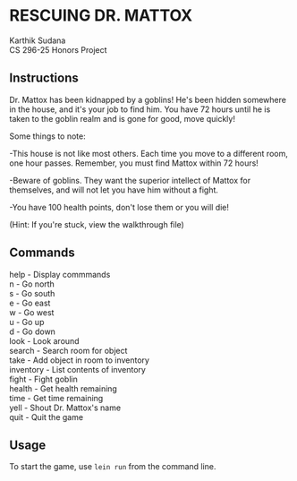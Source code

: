 # RESCUING DR. MATTOX

  Karthik Sudana <br />
  CS 296-25 Honors Project

## Instructions

Dr. Mattox has been kidnapped by a goblins! He's been hidden somewhere in the house, and it's your job to find him. You have 72 hours until he is taken to the goblin realm and is gone for good, move quickly!

Some things to note:

-This house is not like most others. Each time you move to a different room, one hour passes. Remember, you must find Mattox within 72 hours!

-Beware of goblins. They want the superior intellect of Mattox for themselves, and will not let you have him without a fight.

-You have 100 health points, don't lose them or you will die!

(Hint: If you're stuck, view the walkthrough file)

## Commands

help - Display commmands <br />
n - Go north <br />
s - Go south <br />
e - Go east <br />
w - Go west <br />
u - Go up <br />
d - Go down <br />
look - Look around <br />
search - Search room for object <br />
take - Add object in room to inventory <br />
inventory - List contents of inventory <br />
fight - Fight goblin <br />
health - Get health remaining <br />
time - Get time remaining <br />
yell - Shout Dr. Mattox's name <br />
quit - Quit the game <br />

## Usage

To start the game, use `lein run` from the command line.
